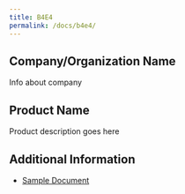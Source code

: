 ```yaml
---
title: B4E4
permalink: /docs/b4e4/
---
```


## Company/Organization Name
Info about company

## Product Name
Product description goes here

## Additional Information
 - [Sample Document](../monday/breakout4/documents/b1p1d1.pdf)